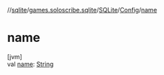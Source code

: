 //[sqlite](../../../../index.md)/[games.soloscribe.sqlite](../../index.md)/[SQLite](../index.md)/[Config](index.md)/[name](name.md)

# name

[jvm]\
val [name](name.md): [String](https://kotlinlang.org/api/latest/jvm/stdlib/kotlin-stdlib/kotlin/-string/index.html)
